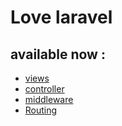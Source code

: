 # Love laravel

## available now :

* <a href="./views">views</a>
* <a href="./controller">controller</a>
* <a href="./middleware">middleware</a>
* <a href="./Routing">Routing</a>